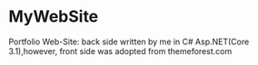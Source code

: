 # MyWebSite
Portfolio Web-Site: back side written by me in C# Asp.NET(Core 3.1),however, front side was adopted from themeforest.com
